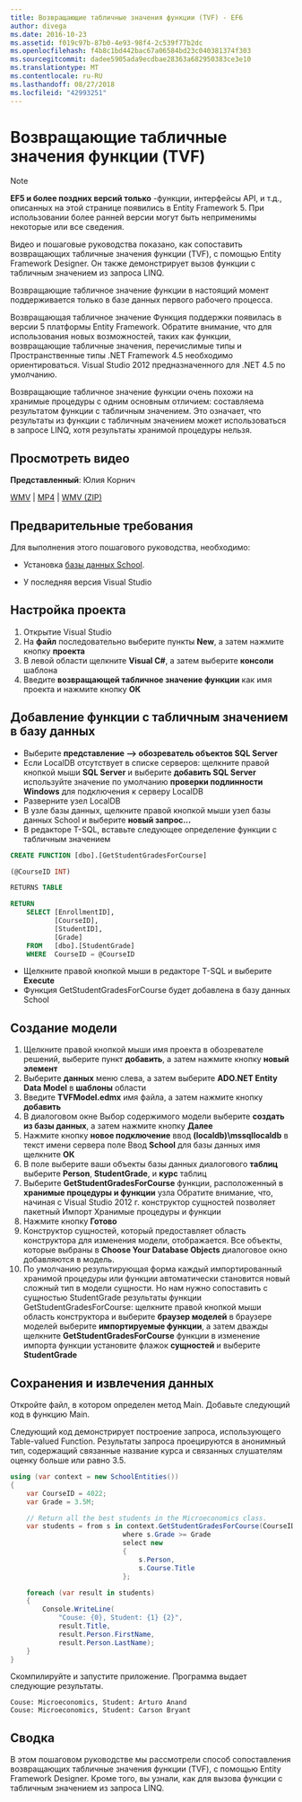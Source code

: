 ```yaml
---
title: Возвращающие табличные значения функции (TVF) - EF6
author: divega
ms.date: 2016-10-23
ms.assetid: f019c97b-87b0-4e93-98f4-2c539f77b2dc
ms.openlocfilehash: f4b8c1bd442bac67a06584bd23c040381374f303
ms.sourcegitcommit: dadee5905ada9ecdbae28363a682950383ce3e10
ms.translationtype: MT
ms.contentlocale: ru-RU
ms.lasthandoff: 08/27/2018
ms.locfileid: "42993251"
---
```

# <a name="table-valued-functions-tvfs"></a>Возвращающие табличные значения функции (TVF)
> [!NOTE]
> **EF5 и более поздних версий только** -функции, интерфейсы API, и т.д., описанных на этой странице появились в Entity Framework 5. При использовании более ранней версии могут быть неприменимы некоторые или все сведения.

Видео и пошаговые руководства показано, как сопоставить возвращающих табличные значения функции (TVF), с помощью Entity Framework Designer. Он также демонстрирует вызов функции с табличным значением из запроса LINQ.

Возвращающие табличное значение функции в настоящий момент поддерживается только в базе данных первого рабочего процесса.

Возвращающая табличное значение Функция поддержки появилась в версии 5 платформы Entity Framework. Обратите внимание, что для использования новых возможностей, таких как функции, возвращающие табличные значения, перечислимые типы и Пространственные типы .NET Framework 4.5 необходимо ориентироваться. Visual Studio 2012 предназначенного для .NET 4.5 по умолчанию.

Возвращающие табличное значение функции очень похожи на хранимые процедуры с одним основным отличием: составляема результатом функции с табличным значением. Это означает, что результаты из функции с табличным значением может использоваться в запросе LINQ, хотя результаты хранимой процедуры нельзя.

## <a name="watch-the-video"></a>Просмотреть видео

**Представленный**: Юлия Корнич

[WMV](http://download.microsoft.com/download/6/0/A/60A6E474-5EF3-4E1E-B9EA-F51D2DDB446A/HDI-ITPro-MSDN-winvideo-tvf.wmv) | [MP4](http://download.microsoft.com/download/6/0/A/60A6E474-5EF3-4E1E-B9EA-F51D2DDB446A/HDI-ITPro-MSDN-mp4video-tvf.m4v) | [WMV (ZIP)](http://download.microsoft.com/download/6/0/A/60A6E474-5EF3-4E1E-B9EA-F51D2DDB446A/HDI-ITPro-MSDN-winvideo-tvf.zip)

## <a name="pre-requisites"></a>Предварительные требования

Для выполнения этого пошагового руководства, необходимо:

- Установка [базы данных School](~/ef6/resources/school-database.md).

- У последняя версия Visual Studio

## <a name="set-up-the-project"></a>Настройка проекта

1.  Открытие Visual Studio
2.  На **файл** последовательно выберите пункты **New**, а затем нажмите кнопку **проекта**
3.  В левой области щелкните **Visual C\#**, а затем выберите **консоли** шаблона
4.  Введите **возвращающей табличное значение функции** как имя проекта и нажмите кнопку **ОК**

## <a name="add-a-tvf-to-the-database"></a>Добавление функции с табличным значением в базу данных

-   Выберите **представление —&gt; обозреватель объектов SQL Server**
-   Если LocalDB отсутствует в списке серверов: щелкните правой кнопкой мыши **SQL Server** и выберите **добавить SQL Server** используйте значение по умолчанию **проверки подлинности Windows** для подключения к серверу LocalDB
-   Разверните узел LocalDB
-   В узле базы данных, щелкните правой кнопкой мыши узел базы данных School и выберите **новый запрос...**
-   В редакторе T-SQL, вставьте следующее определение функции с табличным значением

``` SQL
CREATE FUNCTION [dbo].[GetStudentGradesForCourse]

(@CourseID INT)

RETURNS TABLE

RETURN
    SELECT [EnrollmentID],
           [CourseID],
           [StudentID],
           [Grade]
    FROM   [dbo].[StudentGrade]
    WHERE  CourseID = @CourseID
```

-   Щелкните правой кнопкой мыши в редакторе T-SQL и выберите **Execute**
-   Функция GetStudentGradesForCourse будет добавлена в базу данных School

 

## <a name="create-a-model"></a>Создание модели

1.  Щелкните правой кнопкой мыши имя проекта в обозревателе решений, выберите пункт **добавить**, а затем нажмите кнопку **новый элемент**
2.  Выберите **данных** меню слева, а затем выберите **ADO.NET Entity Data Model** в **шаблоны** области
3.  Введите **TVFModel.edmx** имя файла, а затем нажмите кнопку **добавить**
4.  В диалоговом окне Выбор содержимого модели выберите **создать из базы данных**, а затем нажмите кнопку **Далее**
5.  Нажмите кнопку **новое подключение** ввод **(localdb)\\mssqllocaldb** в текст имени сервера поле Ввод **School** для базы данных имя щелкните **ОК**
6.  В поле выберите ваши объекты базы данных диалогового **таблиц** выберите **Person**, **StudentGrade**, и **курс** таблиц
7.  Выберите **GetStudentGradesForCourse** функции, расположенный в **хранимые процедуры и функции** узла Обратите внимание, что, начиная с Visual Studio 2012 г. конструктор сущностей позволяет пакетный Импорт Хранимые процедуры и функции
8.  Нажмите кнопку **Готово**
9.  Конструктор сущностей, который предоставляет область конструктора для изменения модели, отображается. Все объекты, которые выбраны в **Choose Your Database Objects** диалоговое окно добавляются в модель.
10. По умолчанию результирующая форма каждый импортированный хранимой процедуры или функции автоматически становится новый сложный тип в модели сущности. Но нам нужно сопоставить с сущностью StudentGrade результаты функции GetStudentGradesForCourse: щелкните правой кнопкой мыши область конструктора и выберите **браузер моделей** в браузере моделей выберите **импортируемые функции**, а затем дважды щелкните **GetStudentGradesForCourse** функции в изменение импорта функции установите флажок **сущностей** и выберите **StudentGrade**

## <a name="persist-and-retrieve-data"></a>Сохранения и извлечения данных

Откройте файл, в котором определен метод Main. Добавьте следующий код в функцию Main.

Следующий код демонстрирует построение запроса, использующего Table-valued Function. Результаты запроса проецируются в анонимный тип, содержащий связанные название курса и связанных слушателям оценку больше или равно 3.5.

``` csharp
using (var context = new SchoolEntities())
{
    var CourseID = 4022;
    var Grade = 3.5M;

    // Return all the best students in the Microeconomics class.
    var students = from s in context.GetStudentGradesForCourse(CourseID)
                            where s.Grade >= Grade
                            select new
                            {
                                s.Person,
                                s.Course.Title
                            };

    foreach (var result in students)
    {
        Console.WriteLine(
            "Couse: {0}, Student: {1} {2}",
            result.Title,  
            result.Person.FirstName,  
            result.Person.LastName);
    }
}
```

Скомпилируйте и запустите приложение. Программа выдает следующие результаты.

```
Couse: Microeconomics, Student: Arturo Anand
Couse: Microeconomics, Student: Carson Bryant
```

## <a name="summary"></a>Сводка

В этом пошаговом руководстве мы рассмотрели способ сопоставления возвращающих табличные значения функции (TVF), с помощью Entity Framework Designer. Кроме того, вы узнали, как для вызова функции с табличным значением из запроса LINQ.
